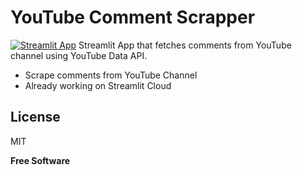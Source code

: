 # YouTube Comment Scrapper
[![Streamlit App](https://static.streamlit.io/badges/streamlit_badge_black_white.svg)](https://share.streamlit.io/meneguinha/streamlit_youtube_webscrapper/main/app.py)
Streamlit App that fetches comments from YouTube channel using YouTube Data API.

- Scrape comments from YouTube Channel
- Already working on Streamlit Cloud

## License

MIT

**Free Software**
